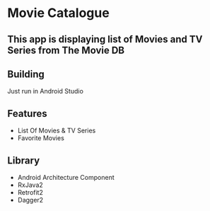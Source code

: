 # Movie Catalogue

This app is displaying list of Movies and TV Series from The Movie DB
-----------------------------------------------------------
## Building
Just run in Android Studio

## Features
- List Of Movies & TV Series
- Favorite Movies

## Library
- Android Architecture Component
- RxJava2
- Retrofit2
- Dagger2
